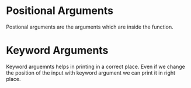 # Positional Arguments
Postional arguments are the arguments which are inside the function. 
# Keyword Arguments
Keyword arguemnts helps in printing in a correct place. Even if we change the position of the input with keyword argument we can print it in right place.